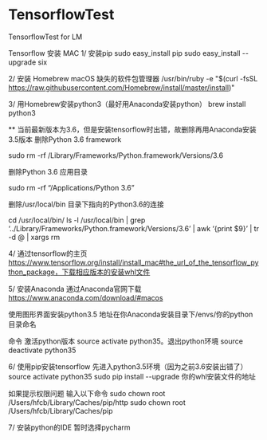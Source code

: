 # TensorflowTest
TensorflowTest for LM

Tensorflow 安装 MAC
1/ 安装pip 
sudo easy_install pip
sudo easy_install --upgrade six

2/ 安装 Homebrew
macOS 缺失的软件包管理器
/usr/bin/ruby -e "$(curl -fsSL https://raw.githubusercontent.com/Homebrew/install/master/install)"

3/ 用Homebrew安装python3（最好用Anaconda安装python）
brew install python3

** 当前最新版本为3.6，但是安装tensorflow时出错，故删除再用Anaconda安装3.5版本
删除Python 3.6 framework

sudo rm -rf /Library/Frameworks/Python.framework/Versions/3.6

删除Python 3.6 应用目录

sudo rm -rf “/Applications/Python 3.6”

删除/usr/local/bin 目录下指向的Python3.6的连接

cd /usr/local/bin/ 
ls -l /usr/local/bin | grep ‘../Library/Frameworks/Python.framework/Versions/3.6’ | awk ‘{print $9}’ | tr -d @ | xargs rm

4/ 通过tensorflow的主页 https://www.tensorflow.org/install/install_mac#the_url_of_the_tensorflow_python_package，下载相应版本的安装whl文件

5/ 安装Anaconda
通过Anaconda官网下载 https://www.anaconda.com/download/#macos

使用图形界面安装python3.5 
地址在你Anaconda安装目录下/envs/你的python目录命名

命令 激活python版本 source activate python35。退出python环境 source deactivate python35

6/ 使用pip安装tensorflow
先进入python3.5环境（因为之前3.6安装出错了）
source activate python35
sudo pip install --upgrade 你的whl安装文件的地址

如果提示权限问题 输入以下命令
sudo chown root /Users/hfcb/Library/Caches/pip/http
sudo chown root /Users/hfcb/Library/Caches/pip

7/ 安装python的IDE 暂时选择pycharm

